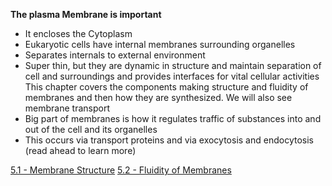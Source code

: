 **The plasma Membrane is important**
  - It encloses the Cytoplasm
  - Eukaryotic cells have internal membranes surrounding organelles
  - Separates internals to external environment
  - Super thin, but they are dynamic in structure and maintain separation of cell and surroundings and provides interfaces for vital cellular activities
This chapter covers the components making structure and fluidity of membranes and then how they are synthesized. We will also see membrane transport
  - Big part of membranes is how it regulates traffic of substances into and out of the cell and its organelles
  - This occurs via transport proteins and via exocytosis and endocytosis (read ahead to learn more)

[5.1 - Membrane Structure](https://github.com/MCBasterSheet/MCBasterSheet/blob/main/MCB150/pages/5.1%20-%20Membrane%20Structure.md)
[5.2 - Fluidity of Membranes](https://github.com/MCBasterSheet/MCBasterSheet/blob/main/MCB150/pages/5.2%20-%20Fluidity%20of%20Membranes.md)
